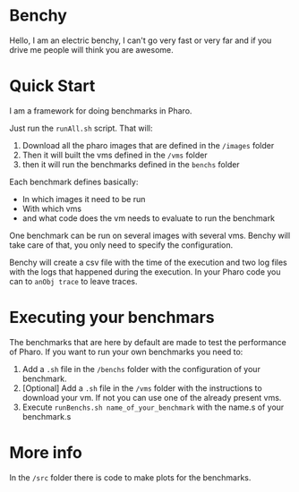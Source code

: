 # Benchy

Hello, I am an electric benchy, I can't go very fast or very far and if you drive me people will think you are awesome.

# Quick Start

I am a framework for doing benchmarks in Pharo. 

Just run the `runAll.sh` script. That will:

1. Download all the pharo images that are defined in the `/images` folder
2. Then it will built the vms defined in the `/vms` folder
3. then it will run the benchmarks defined in the `benchs` folder

Each benchmark defines basically:

- In which images it need to be run
- With which vms
- and what code does the vm needs to evaluate to run the benchmark

One benchmark can be run on several images with several vms. Benchy will take care of that, you only need to specify the configuration.

Benchy will create a csv file with the time of the execution and two log files with the logs that happened during the execution. In your Pharo code you can to `anObj trace` to leave traces.

# Executing your benchmars

The benchmarks that are here by default are made to test the performance of Pharo. If you want to run your own benchmarks you need to:

1. Add a `.sh` file in the `/benchs` folder with the configuration of your benchmark.
2. [Optional] Add a `.sh` file in the `/vms` folder with the instructions to download your vm. If not you can use one of the already present vms.
3. Execute `runBenchs.sh name_of_your_benchmark` with the name.s of your benchmark.s

# More info

In the `/src` folder there is code to make plots for the benchmarks.
